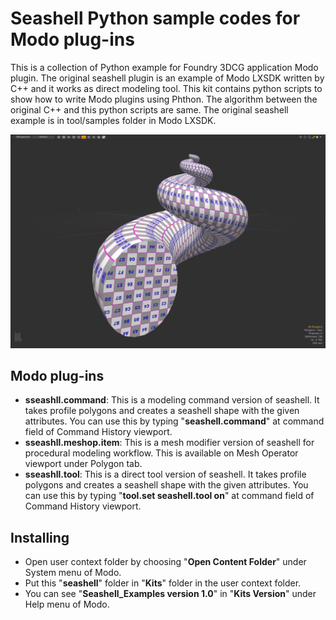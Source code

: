 # Seashell Python sample codes for Modo plug-ins

This is a collection of Python example for Foundry 3DCG application Modo plugin. The original seashell plugin is an example of Modo LXSDK written by C++ and it works as direct modeling tool. This kit contains python scripts to show how to write Modo plugins using Phthon. The algorithm between the original C++ and this python scripts are same. The original seashell example is in tool/samples folder in Modo LXSDK.

<div align="left">
<img src="./images/seashell.png" style='max-height: 500px; object-fit: contain'/>
</div>

## Modo plug-ins
- **sseashll.command**:
This is a modeling command version of seashell. It takes profile polygons and creates a seashell shape with the given attributes. You can use this by typing "**seashell.command**" at command field of Command History viewport.
- **sseashll.meshop.item**:
This is a mesh modifier version of seashell for procedural modeling workflow. This is available on Mesh Operator viewport under Polygon tab.
- **sseashll.tool**:
This is a direct tool version of seashell. It takes profile polygons and creates a seashell shape with the given attributes. You can use this by typing "**tool.set seashell.tool on**" at command field of Command History viewport.

## Installing
- Open user context folder by choosing "**Open Content Folder**" under System menu of Modo.
- Put this "**seashell**" folder in "**Kits**" folder in the user context folder.
- You can see "**Seashell_Examples version 1.0**" in "**Kits Version**" under Help menu of Modo.